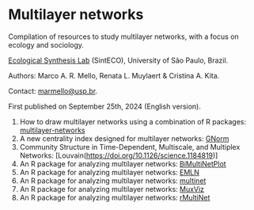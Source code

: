 # Multilayer networks

Compilation of resources to study multilayer networks, with a focus on ecology and sociology.

[Ecological Synthesis Lab](https://marcomellolab.wordpress.com) (SintECO), University of São Paulo, Brazil.

Authors: Marco A. R. Mello, Renata L. Muylaert & Cristina A. Kita.

Contact: [marmello\@usp.br](mailto:marmello@usp.br).

First published on September 25th, 2024 (English version).

1. How to draw multilayer networks using a combination of R packages: [multilayer-networks](https://github.com/marmello77/multilayer-networks)
2. A new centrality index designed for multilayer networks: [GNorm](https://doi.org/10.1111/2041-210X.14257)
3. Community Structure in Time-Dependent, Multiscale, and Multiplex Networks: [Louvain(https://doi.org/10.1126/science.1184819)]
4. An R package for analyzing multilayer networks: [BiMultiNetPlot](https://doi.org/10.1101/2024.09.20.613870) 
5. An R package for analyzing multilayer networks: [EMLN](https://doi.org/10.1111/2041-210X.14225)
6. An R package for analyzing multilayer networks: [multinet](https://doi.org/10.18637/jss.v098.i08)
7. An R package for analyzing multilayer networks: [MuxViz](https://manlius.github.io/muxViz/)
8. An R package for analyzing multilayer networks: [rMultiNet](https://doi.org/10.48550/arXiv.2302.04437)

